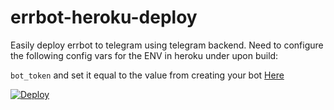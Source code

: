# errbot-heroku-deploy
Easily deploy errbot to telegram using telegram backend. Need to configure the following config vars for the ENV in heroku under upon build:

`bot_token` and set it equal to the value from creating your bot [Here](https://core.telegram.org/bots#botfather)


[![Deploy](https://www.herokucdn.com/deploy/button.svg)](https://heroku.com/deploy)
